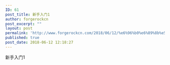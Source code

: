```yaml
---
ID: 61
post_title: 新手入门1
author: forgerockcn
post_excerpt: ""
layout: post
permalink: 'http://www.forgerockcn.com/2018/06/12/%e6%96%b0%e6%89%8b%e5%85%a5%e9%97%a81/'
published: true
post_date: 2018-06-12 12:18:27
---
```

新手入门1